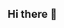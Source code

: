 ## Hi there 👋

<!--
**madinphagami/madinphagami** is a ✨ _special_ ✨ repository because its `README.md` (this file) appears on your GitHub profile.

Here are some ideas to get you started:

- 🔭 I’m currently working on ...
- 🌱 I’m currently learning ...
- 👯 I’m looking to collaborate on ...
- 🤔 I’m looking for help with ...
- 💬 Ask me about ...
- 📫 How to reach me: madinphagmi@gmail.com
- 😄 Pronouns: ...
- ⚡ Fun fact: ...
-->
